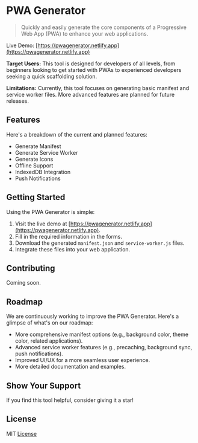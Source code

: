 # PWA Generator

> Quickly and easily generate the core components of a Progressive Web App (PWA) to enhance your web applications.

Live Demo: [https://pwagenerator.netlify.app](https://pwagenerator.netlify.app)

**Target Users:** This tool is designed for developers of all levels, from beginners looking to get started with PWAs to experienced developers seeking a quick scaffolding solution.

**Limitations:** Currently, this tool focuses on generating basic manifest and service worker files. More advanced features are planned for future releases.

## Features

Here's a breakdown of the current and planned features:

- Generate Manifest
- Generate Service Worker
- Generate Icons
- Offline Support
- IndexedDB Integration
- Push Notifications

## Getting Started

Using the PWA Generator is simple:

1.  Visit the live demo at [https://pwagenerator.netlify.app](https://pwagenerator.netlify.app).
2.  Fill in the required information in the forms.
3.  Download the generated `manifest.json` and `service-worker.js` files.
4.  Integrate these files into your web application.

## Contributing

Coming soon.

## Roadmap

We are continuously working to improve the PWA Generator. Here's a glimpse of what's on our roadmap:
- More comprehensive manifest options (e.g., background color, theme color, related applications).
- Advanced service worker features (e.g., precaching, background sync, push notifications).
- Improved UI/UX for a more seamless user experience.
- More detailed documentation and examples.

## Show Your Support
If you find this tool helpful, consider giving it a star!

## License

MIT [License](/LICENSE)
